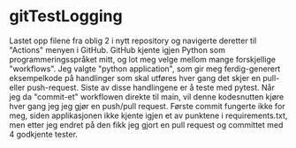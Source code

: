 # gitTestLogging

Lastet opp filene fra oblig 2 i nytt repository og navigerte deretter til "Actions" menyen i GitHub. GitHub kjente igjen Python som programmeringsspråket mitt, og lot meg velge
mellom mange forskjellige "workflows". Jeg valgte "python application", som gir meg ferdig-generert eksempelkode på handlinger som skal utføres hver gang det skjer en pull- eller
push-request. Siste av disse handlingene er å teste med pytest. Når jeg da "commit-et" workflowen direkte til main, vil denne kodesnutten kjøre hver gang jeg jeg gjør en push/pull
request. Første commit fungerte ikke for meg, siden applikasjonen ikke kjente igjen et av punktene i requirements.txt, men etter jeg endret på den fikk jeg gjort en pull request 
og committet med 4 godkjente tester.
